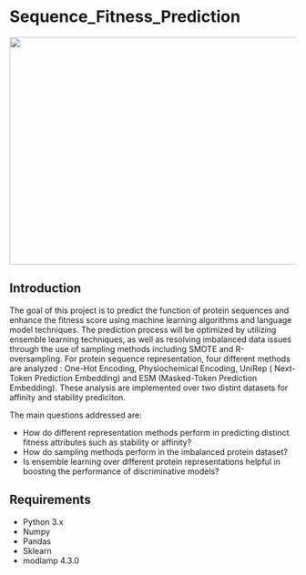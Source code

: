 # Sequence_Fitness_Prediction
<a href="url"><img src="[http://url.to/image.png](https://user-images.githubusercontent.com/77028470/216727748-c29a8bd3-383c-4d93-b422-cb5be517339c.png)" align="center" height="400" width="1000"></a>



## Introduction

The goal of this project is to predict the function of protein sequences and enhance the fitness score using machine learning algorithms and language model techniques. The prediction process will be optimized by utilizing ensemble learning techniques, as well as resolving imbalanced data issues through the use of sampling methods including SMOTE and R-oversampling. For protein sequence representation, four different methods are analyzed : One-Hot Encoding, Physiochemical Encoding, UniRep ( Next-Token Prediction Embedding) and ESM (Masked-Token Prediction Embedding). These analysis are implemented over two distint datasets for affinity and stability prediciton. 

The main questions addressed are:

* How do different representation methods perform in predicting distinct fitness attributes such as stability or affinity? 
* How do sampling methods perform in the imbalanced protein dataset?
* Is ensemble learning over different protein representations helpful in boosting the performance of discriminative models?


## Requirements

- Python 3.x
- Numpy
- Pandas
- Sklearn
- modlamp 4.3.0
